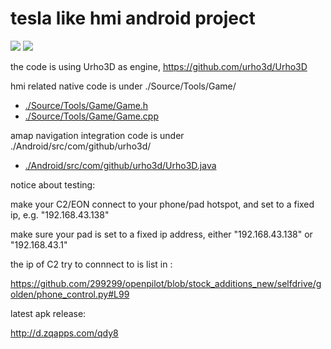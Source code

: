 # tesla like hmi android project

[![](https://img.youtube.com/vi/rxTK5McUPA4/0.jpg)](https://www.youtube.com/watch?v=rxTK5McUPA4)
[![](https://img.youtube.com/vi/ZYY_OpV-Kjs/0.jpg)](https://www.youtube.com/watch?v=ZYY_OpV-Kjs)


the code is using Urho3D as engine, https://github.com/urho3d/Urho3D

hmi related native code is under ./Source/Tools/Game/

* [./Source/Tools/Game/Game.h](./Source/Tools/Game/Game.h)
* [./Source/Tools/Game/Game.cpp](./Source/Tools/Game/Game.cpp)

amap navigation integration code is under ./Android/src/com/github/urho3d/

* [./Android/src/com/github/urho3d/Urho3D.java](./Android/src/com/github/urho3d/Urho3D.java)

notice about testing:

make your C2/EON connect to your phone/pad hotspot, and set to a fixed ip, e.g. "192.168.43.138"

make sure your pad is set to a fixed ip address, either "192.168.43.138" or "192.168.43.1"

the ip of C2 try to connnect to  is list in :

https://github.com/299299/openpilot/blob/stock_additions_new/selfdrive/golden/phone_control.py#L99

latest apk release:

http://d.zqapps.com/qdy8



